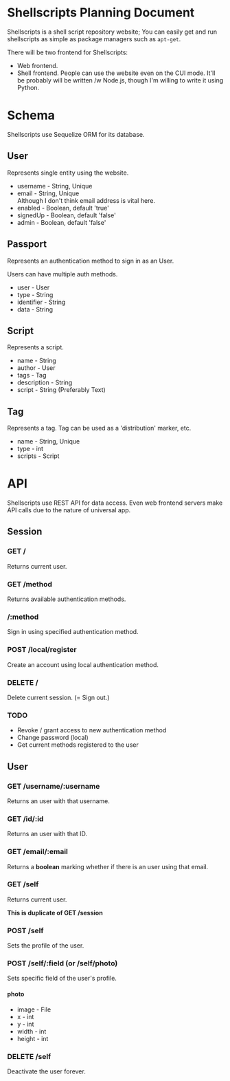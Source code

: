 # Shellscripts Planning Document
Shellscripts is a shell script repository website; You can easily get and run
shellscripts as simple as package managers such as `apt-get`.

There will be two frontend for Shellscripts:
- Web frontend.
- Shell frontend. People can use the website even on the CUI mode.
  It'll be probably will be written /w Node.js, though I'm willing to write it
  using Python.

# Schema
Shellscripts use Sequelize ORM for its database.

## User
Represents single entity using the website.

- username - String, Unique
- email - String, Unique  
  Although I don't think email address is vital here.
- enabled - Boolean, default 'true'
- signedUp - Boolean, default 'false'
- admin - Boolean, default 'false'

## Passport
Represents an authentication method to sign in as an User.

Users can have multiple auth methods.

- user - User
- type - String
- identifier - String
- data - String

## Script
Represents a script.

- name - String
- author - User
- tags - Tag
- description - String
- script - String (Preferably Text)

## Tag
Represents a tag. Tag can be used as a 'distribution' marker, etc.

- name - String, Unique
- type - int
- scripts - Script

# API
Shellscripts use REST API for data access. Even web frontend servers make API
calls due to the nature of universal app.

## Session

### GET /
Returns current user.

### GET /method
Returns available authentication methods.

### /:method
Sign in using specified authentication method.

### POST /local/register
Create an account using local authentication method.

### DELETE /
Delete current session. (= Sign out.)

### TODO
- Revoke / grant access to new authentication method
- Change password (local)
- Get current methods registered to the user

## User

### GET /username/:username
Returns an user with that username.

### GET /id/:id
Returns an user with that ID.

### GET /email/:email
Returns a **boolean** marking whether if there is an user using that email.

### GET /self
Returns current user.

**This is duplicate of GET /session**

### POST /self
Sets the profile of the user.

### POST /self/:field (or /self/photo)
Sets specific field of the user's profile.

#### photo
- image - File
- x - int
- y - int
- width - int
- height - int

### DELETE /self
Deactivate the user forever.
